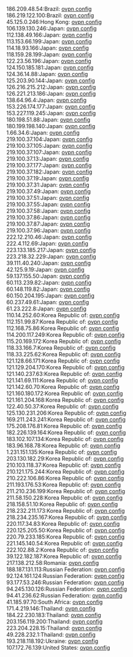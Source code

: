 186.209.48.54:Brazil: [ovpn config](vpn/186_209_48_54.ovpn)  
186.219.122.100:Brazil: [ovpn config](vpn/186_219_122_100.ovpn)  
45.125.0.246:Hong Kong: [ovpn config](vpn/45_125_0_246.ovpn)  
106.139.130.246:Japan: [ovpn config](vpn/106_139_130_246.ovpn)  
112.138.49.166:Japan: [ovpn config](vpn/112_138_49_166.ovpn)  
113.153.66.199:Japan: [ovpn config](vpn/113_153_66_199.ovpn)  
114.18.93.166:Japan: [ovpn config](vpn/114_18_93_166.ovpn)  
118.159.28.199:Japan: [ovpn config](vpn/118_159_28_199.ovpn)  
122.23.56.196:Japan: [ovpn config](vpn/122_23_56_196.ovpn)  
124.150.185.181:Japan: [ovpn config](vpn/124_150_185_181.ovpn)  
124.36.14.88:Japan: [ovpn config](vpn/124_36_14_88.ovpn)  
125.203.90.144:Japan: [ovpn config](vpn/125_203_90_144.ovpn)  
126.216.215.212:Japan: [ovpn config](vpn/126_216_215_212.ovpn)  
126.221.213.186:Japan: [ovpn config](vpn/126_221_213_186.ovpn)  
138.64.96.4:Japan: [ovpn config](vpn/138_64_96_4.ovpn)  
153.226.174.177:Japan: [ovpn config](vpn/153_226_174_177.ovpn)  
153.227.119.245:Japan: [ovpn config](vpn/153_227_119_245.ovpn)  
180.198.51.88:Japan: [ovpn config](vpn/180_198_51_88.ovpn)  
180.199.198.140:Japan: [ovpn config](vpn/180_199_198_140.ovpn)  
1.66.34.6:Japan: [ovpn config](vpn/1_66_34_6.ovpn)  
219.100.37.104:Japan: [ovpn config](vpn/219_100_37_104.ovpn)  
219.100.37.105:Japan: [ovpn config](vpn/219_100_37_105.ovpn)  
219.100.37.107:Japan: [ovpn config](vpn/219_100_37_107.ovpn)  
219.100.37.13:Japan: [ovpn config](vpn/219_100_37_13.ovpn)  
219.100.37.177:Japan: [ovpn config](vpn/219_100_37_177.ovpn)  
219.100.37.182:Japan: [ovpn config](vpn/219_100_37_182.ovpn)  
219.100.37.19:Japan: [ovpn config](vpn/219_100_37_19.ovpn)  
219.100.37.31:Japan: [ovpn config](vpn/219_100_37_31.ovpn)  
219.100.37.49:Japan: [ovpn config](vpn/219_100_37_49.ovpn)  
219.100.37.51:Japan: [ovpn config](vpn/219_100_37_51.ovpn)  
219.100.37.55:Japan: [ovpn config](vpn/219_100_37_55.ovpn)  
219.100.37.58:Japan: [ovpn config](vpn/219_100_37_58.ovpn)  
219.100.37.86:Japan: [ovpn config](vpn/219_100_37_86.ovpn)  
219.100.37.87:Japan: [ovpn config](vpn/219_100_37_87.ovpn)  
219.100.37.96:Japan: [ovpn config](vpn/219_100_37_96.ovpn)  
222.12.210.46:Japan: [ovpn config](vpn/222_12_210_46.ovpn)  
222.4.112.69:Japan: [ovpn config](vpn/222_4_112_69.ovpn)  
223.133.185.217:Japan: [ovpn config](vpn/223_133_185_217.ovpn)  
223.218.32.229:Japan: [ovpn config](vpn/223_218_32_229.ovpn)  
39.111.40.240:Japan: [ovpn config](vpn/39_111_40_240.ovpn)  
42.125.9.19:Japan: [ovpn config](vpn/42_125_9_19.ovpn)  
59.137.155.50:Japan: [ovpn config](vpn/59_137_155_50.ovpn)  
60.113.239.82:Japan: [ovpn config](vpn/60_113_239_82.ovpn)  
60.148.119.82:Japan: [ovpn config](vpn/60_148_119_82.ovpn)  
60.150.204.195:Japan: [ovpn config](vpn/60_150_204_195.ovpn)  
60.237.49.61:Japan: [ovpn config](vpn/60_237_49_61.ovpn)  
61.23.222.8:Japan: [ovpn config](vpn/61_23_222_8.ovpn)  
110.14.252.60:Korea Republic of: [ovpn config](vpn/110_14_252_60.ovpn)  
112.151.99.87:Korea Republic of: [ovpn config](vpn/112_151_99_87.ovpn)  
112.168.75.86:Korea Republic of: [ovpn config](vpn/112_168_75_86.ovpn)  
114.200.117.249:Korea Republic of: [ovpn config](vpn/114_200_117_249.ovpn)  
115.20.169.172:Korea Republic of: [ovpn config](vpn/115_20_169_172.ovpn)  
118.33.166.7:Korea Republic of: [ovpn config](vpn/118_33_166_7.ovpn)  
118.33.225.62:Korea Republic of: [ovpn config](vpn/118_33_225_62.ovpn)  
121.128.66.171:Korea Republic of: [ovpn config](vpn/121_128_66_171.ovpn)  
121.129.204.170:Korea Republic of: [ovpn config](vpn/121_129_204_170.ovpn)  
121.140.237.63:Korea Republic of: [ovpn config](vpn/121_140_237_63.ovpn)  
121.141.69.111:Korea Republic of: [ovpn config](vpn/121_141_69_111.ovpn)  
121.142.60.70:Korea Republic of: [ovpn config](vpn/121_142_60_70.ovpn)  
121.160.180.172:Korea Republic of: [ovpn config](vpn/121_160_180_172.ovpn)  
121.161.204.168:Korea Republic of: [ovpn config](vpn/121_161_204_168.ovpn)  
122.40.50.37:Korea Republic of: [ovpn config](vpn/122_40_50_37.ovpn)  
125.130.231.206:Korea Republic of: [ovpn config](vpn/125_130_231_206.ovpn)  
169.211.243.241:Korea Republic of: [ovpn config](vpn/169_211_243_241.ovpn)  
175.208.176.81:Korea Republic of: [ovpn config](vpn/175_208_176_81.ovpn)  
182.226.139.164:Korea Republic of: [ovpn config](vpn/182_226_139_164.ovpn)  
183.102.107.134:Korea Republic of: [ovpn config](vpn/183_102_107_134.ovpn)  
183.96.168.78:Korea Republic of: [ovpn config](vpn/183_96_168_78.ovpn)  
1.231.151.135:Korea Republic of: [ovpn config](vpn/1_231_151_135.ovpn)  
203.130.182.29:Korea Republic of: [ovpn config](vpn/203_130_182_29.ovpn)  
210.103.118.37:Korea Republic of: [ovpn config](vpn/210_103_118_37.ovpn)  
210.121.175.244:Korea Republic of: [ovpn config](vpn/210_121_175_244.ovpn)  
210.222.106.86:Korea Republic of: [ovpn config](vpn/210_222_106_86.ovpn)  
211.193.176.53:Korea Republic of: [ovpn config](vpn/211_193_176_53.ovpn)  
211.210.236.199:Korea Republic of: [ovpn config](vpn/211_210_236_199.ovpn)  
211.58.150.228:Korea Republic of: [ovpn config](vpn/211_58_150_228.ovpn)  
218.158.51.10:Korea Republic of: [ovpn config](vpn/218_158_51_10.ovpn)  
218.232.211.173:Korea Republic of: [ovpn config](vpn/218_232_211_173.ovpn)  
218.234.235.167:Korea Republic of: [ovpn config](vpn/218_234_235_167.ovpn)  
220.117.34.83:Korea Republic of: [ovpn config](vpn/220_117_34_83.ovpn)  
220.125.205.50:Korea Republic of: [ovpn config](vpn/220_125_205_50.ovpn)  
220.79.233.185:Korea Republic of: [ovpn config](vpn/220_79_233_185.ovpn)  
221.145.140.54:Korea Republic of: [ovpn config](vpn/221_145_140_54.ovpn)  
222.102.88.2:Korea Republic of: [ovpn config](vpn/222_102_88_2.ovpn)  
39.122.182.187:Korea Republic of: [ovpn config](vpn/39_122_182_187.ovpn)  
217.138.212.58:Romania: [ovpn config](vpn/217_138_212_58.ovpn)  
188.187.131.113:Russian Federation: [ovpn config](vpn/188_187_131_113.ovpn)  
92.124.161.124:Russian Federation: [ovpn config](vpn/92_124_161_124.ovpn)  
93.177.53.246:Russian Federation: [ovpn config](vpn/93_177_53_246.ovpn)  
94.245.130.126:Russian Federation: [ovpn config](vpn/94_245_130_126.ovpn)  
94.41.236.62:Russian Federation: [ovpn config](vpn/94_41_236_62.ovpn)  
41.185.97.70:South Africa: [ovpn config](vpn/41_185_97_70.ovpn)  
171.4.219.146:Thailand: [ovpn config](vpn/171_4_219_146.ovpn)  
184.22.230.183:Thailand: [ovpn config](vpn/184_22_230_183.ovpn)  
203.156.119.200:Thailand: [ovpn config](vpn/203_156_119_200.ovpn)  
223.204.228.15:Thailand: [ovpn config](vpn/223_204_228_15.ovpn)  
49.228.232.1:Thailand: [ovpn config](vpn/49_228_232_1.ovpn)  
193.218.118.192:Ukraine: [ovpn config](vpn/193_218_118_192.ovpn)  
107.172.76.139:United States: [ovpn config](vpn/107_172_76_139.ovpn)  
